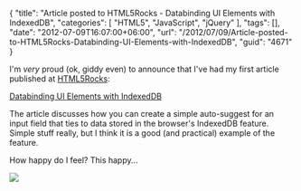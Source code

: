 {
	"title": "Article posted to HTML5Rocks - Databinding UI Elements with IndexedDB",
	"categories": [
		"HTML5",
		"JavaScript",
		"jQuery"
	],
	"tags": [],
	"date": "2012-07-09T16:07:00+06:00",
	"url": "/2012/07/09/Article-posted-to-HTML5Rocks-Databinding-UI-Elements-with-IndexedDB",
	"guid": "4671"
}

I'm <i>very</i> proud (ok, giddy even) to announce that I've had my first article published at <a href="http://www.html5rocks.com">HTML5Rocks</a>:

<a href="http://www.html5rocks.com/en/tutorials/indexeddb/uidatabinding/">Databinding UI Elements with IndexedDB</a>

The article discusses how you can create a simple auto-suggest for an input field that ties to data stored in the browser's IndexedDB feature. Simple stuff really, but I think it is a good (and practical) example of the feature. 

How happy do I feel? This happy...

<img src="http://static.raymondcamden.com/images/robocop unicorn.jpg" />